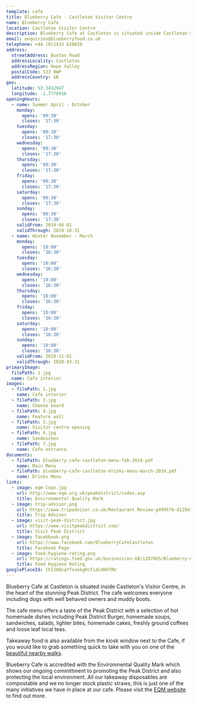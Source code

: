 ```yaml
---
template: cafe
title: Blueberry Cafe - Castleton Visitor Centre
name: Blueberry Cafe
location: Castleton Visitor Centre
description: Blueberry Cafe at Castleton is situated inside Castleton's Visitor Centre, in the heart of the stunning Peak District. The cafe welcomes everyone including dogs with well behaved owners and muddy boots.
email: enquiries@blueberryfood.co.uk
telephone: +44 (0)1433 620020
address:
  streetAddress: Buxton Road
  addressLocality: Castleton
  addressRegion: Hope Valley
  postalCode: S33 8WP
  addressCountry: GB
geo:
  latitude: 53.3432947
  longitude: -1.7776916
openingHours:
  - name: Summer April - October
    monday:
      opens: '09:30'
      closes: '17:30'
    tuesday:
      opens: '09:30'
      closes: '17:30'
    wednesday:
      opens: '09:30'
      closes: '17:30'
    thursday:
      opens: '09:30'
      closes: '17:30'
    friday:
      opens: '09:30'
      closes: '17:30'
    saturday:
      opens: '09:30'
      closes: '17:30'
    sunday:
      opens: '09:30'
      closes: '17:30'
    validFrom: 2019-04-01
    validThrough: 2019-10-31
  - name: Winter November - March
    monday:
      opens: '10:00'
      closes: '16:30'
    tuesday:
      opens: '10:00'
      closes: '16:30'
    wednesday:
      opens: '10:00'
      closes: '16:30'
    thursday:
      opens: '10:00'
      closes: '16:30'
    friday:
      opens: '10:00'
      closes: '16:30'
    saturday:
      opens: '10:00'
      closes: '16:30'
    sunday:
      opens: '10:00'
      closes: '16:30'
    validFrom: 2019-11-01
    validThrough: 2020-03-31
primaryImage:
  filePath: 1.jpg
  name: Cafe interior
images:
  - filePath: 1.jpg
    name: Cafe interior
  - filePath: 3.jpg
    name: Cheese board
  - filePath: 4.jpg
    name: Feature wall
  - filePath: 5.jpg
    name: Visitor centre opening
  - filePath: 6.jpg
    name: Sandwiches
  - filePath: 7.jpg
    name: Cafe entrance
documents:
  - filePath: blueberry-cafe-castleton-menu-feb-2019.pdf
    name: Main Menu
  - filePath: blueberry-cafe-castleton-drinks-menu-march-2019.pdf
    name: Drinks Menu
links:
  - image: eqm-logo.jpg
    url: http://www.eqm.org.uk/peakdistrict/index.asp
    title: Environmental Quality Mark
  - image: trip-advisor.png
    url: https://www.tripadvisor.co.uk/Restaurant_Review-g499576-d12941738-Reviews-Blueberry_Cafe_Castleton-Castleton_Hope_Valley_Peak_District_National_Park_Engla.html
    title: Trip Advisor
  - image: visit-peak-district.jpg
    url: https://www.visitpeakdistrict.com/
    title: Visit Peak District
  - image: facebbook.png
    url: https://www.facebook.com/BlueberryCafeCastleton
    title: Facebook Page
  - image: food-hygiene-rating.png
    url: https://ratings.food.gov.uk/business/en-GB/1207865/Blueberry-Cafe-HOPE-VALLEY
    title: Food Hygiene Rating
googlePlaceId: ChIJ0QcqYfssekgRcTidLHKH7RU
---
```


Blueberry Cafe at Castleton is situated inside Castleton's Visitor Centre, in the heart of the stunning Peak District. The cafe welcomes everyone including dogs with well behaved owners and muddy boots.

The cafe menu offers a taste of the Peak District with a selection of hot homemade dishes including Peak District Burger, homemade soups, sandwiches, salads, lighter bites, homemade cakes, freshly ground coffees and loose leaf local teas.

Takeaway food is also available from the kiosk window next to the Cafe, if you would like to grab something quick to take with you on one of the [beautiful nearby walks](https://www.visitpeakdistrict.com/things-to-do/activities/walking-and-hiking/10-great-walks-in-the-peak-district-and-derbyshire).

Blueberry Cafe is accredited with the Environmental Quality Mark which shows our ongoing committment to promoting the Peak District and also protecting the local environment. All our takeaway disposables are compostable and we no longer stock plastic straws, this is just one of the many initiatives we have in place at our cafe. Please visit the [EQM website](http://www.eqm.org.uk/peakdistrict/about-eqm.asp) to find out more.
